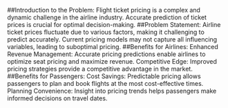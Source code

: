 ##Introduction to the Problem:
Flight ticket pricing is a complex and dynamic challenge in the airline industry.
Accurate prediction of ticket prices is crucial for optimal decision-making.
##Problem Statement:
Airline ticket prices fluctuate due to various factors, making it challenging to predict accurately.
Current pricing models may not capture all influencing variables, leading to suboptimal pricing.
##Benefits for Airlines:
Enhanced Revenue Management: Accurate pricing predictions enable airlines to optimize seat pricing and maximize revenue.
Competitive Edge: Improved pricing strategies provide a competitive advantage in the market.
##Benefits for Passengers:
Cost Savings: Predictable pricing allows passengers to plan and book flights at the most cost-effective times.
Planning Convenience: Insight into pricing trends helps passengers make informed decisions on travel dates.
